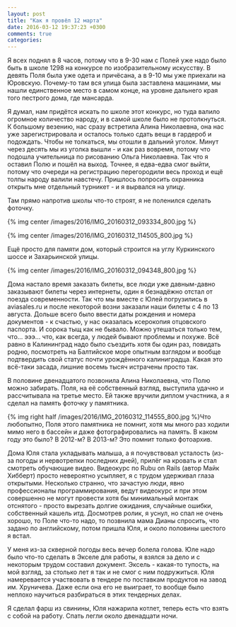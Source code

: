 ```yaml
---
layout: post
title: "Как я провёл 12 марта"
date: 2016-03-12 19:37:23 +0300
comments: true
categories: 
---
```

Я всех поднял в 8 часов, потому что в 9-30 нам с Полей уже надо было быть в школе 1298 на конкурсе по изобразительному искусству. В девять Поля была уже одета и причёсана, а в 9-10 мы уже приехали на Юровскую. Почему-то там вся улица была заставлена машинами, мы нашли единственное место в самом конце, на уровне дальнего края того пестрого дома, где мансарда. 



Я думал, нам придётся искать по школе этот конкурс, но туда валило огромное количество народу, и в самой школе было не протолкнуться. К большому везению, нас сразу встретила Алина Николаевна, она нас уже зарегистрировала и осталось только сдать вещи в гардероб и подождать. Чтобы не толкаться, мы отошли в дальний уголок. Минут через десять мы из уголка вышли - и как раз вовремя, потому что подошла учительница по рисованию Ольга Николаевна. Так что я оставил Полю и пошёл на выход. Точнее, я едва-едва смог выйти, потому что очереди на регистрацию перегородили весь проход и ещё толпы народу валили навстечу. Пришлось попросить охранника открыть мне отдельный турникет - и я вырвался на улицу. 

Там прямо напротив школы что-то строят, я не поленился сделать фоточку.

{% img center /images/2016/IMG_20160312_093334_800.jpg %}

{% img center /images/2016/IMG_20160312_114505_800.jpg %}

Ещё просто для памяти дом, который строится на углу Куркинского шоссе и Захарьинской улицы.

{% img center /images/2016/IMG_20160312_094348_800.jpg %}

Дома настало время заказать билеты, все люди уже давным-давно заказывают билеты через интернеты, один я безнадёжно отстал от поезда современности. Так что мы вместе с Юлей погрузились в aviasales.ru и после некоторой возни заказали наши билеты с 4 по 13 августа. Дольше всего было ввести даты рождения и номера документов - к счастью, у нас оказалась ксерокопия отцовского паспорта. И сорока тыщ как не бывало. Можно утешаться только тем, что... эээ... что, как всегда, у людей бывают проблемы и похуже. Всё равно в Калининград надо было съездить хотя бы один раз, повидать родню, посмотреть на Балтийское море опытным взглядом и вообще подтвердить свой статус почти урождённого калиниградца. Какая это всё-таки засада, лишние восемь тысяч истрачены просто так.

В половине двенадцатого позвонила Алина Николаевна, что Полю можно забирать. Поля, на её собственный взгляд, выступила удачно и рассчитывала на третье место. Ей также вручили диплом участника, а я сделал на память фоточку у памятника.

{% img right half /images/2016/IMG_20160312_114555_800.jpg %}Что любопытно, Поля этого памятника не помнит, хотя мы много раз ходили мимо него в бассейн и даже фотографировались на память. В каком году это было? В 2012-м? В 2013-м? Это помнит только фотоархив.

Дома Юля стала укладывать малыша, а я почувствовал усталость (из-за погоды и нервотрепки последних дней), прилёг на кровать и стал смотреть обучающие видео. Видеокурс по Rubu on Rails (автор Майк Хибберт) просто невероятно усыпляет, я с трудом удерживал глаза открытыми. Несколько странно, что зачастую люди, явно профессионалы программирования, ведут видеокурс и при этом совершенно не могут провести хотя бы минимальный монтаж отснятого - просто вырезать долгие ожидания, случайные ошибки, собственный кашель итд. Досмотрев ролик, я уснул, но спал не очень хорошо, то Поле что-то надо, то позвнила мама Дианы спросить, что задано по английскому, потом пришла Юля, и около половины шестого я встал.

У меня из-за скверной погоды весь вечер болела голова. Юле надо было что-то сделать в Экселе для работы, я взялся за дело и с некоторым трудом составил документ. Эксель - какая-то тупость, на мой взгляд, за столько лет я так и не смог с ним подружиться. Юля намеревается участвовать в тендере по поставкам продуктов на завод им. Хруничева. Даже если она его не выиграет, то вообще было неплохо научиться разбираться в этих тендерных делах.

Я сделал фарш из свинины, Юля нажарила котлет, теперь есть что взять с собой на работу. Спать легли около двенадцати ночи.